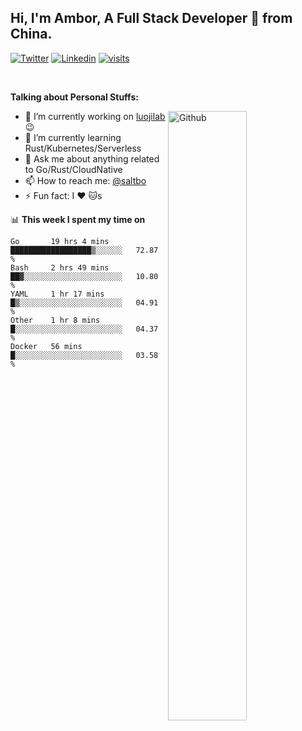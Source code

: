 ## Hi, I'm Ambor, A Full Stack Developer 🚀 from China.

[![Twitter](https://img.shields.io/badge/-saltbo-1ca0f1?style=flat&logo=twitter&logoColor=white)](https://twitter.com/rdsaltbo)
[![Linkedin](https://img.shields.io/badge/-saltbo-blue?style=flat&logo=Linkedin&logoColor=white)](https://www.linkedin.com/in/saltbo/)
[![visits](https://visitor.vercel.app/page/saltbo?color=light-green)](https://github.com/saltbo/)

&nbsp;  

**Talking about Personal Stuffs:**
<!-- Any image aligned to the right. Beware the width  -->
<img width="50%" align="right" alt="Github" src="https://raw.githubusercontent.com/saltbo/saltbo/master/images/git-header.svg" />

- 🔭 I’m currently working on [luojilab](https://github.com/luojilab) :wink:
- 🌱 I’m currently learning Rust/Kubernetes/Serverless
- 💬 Ask me about anything related to Go/Rust/CloudNative
- 📫 How to reach me: [@saltbo](https://twitter.com/rdsaltbo)
- ⚡ Fun fact: I :heart: :cat:s


📊 **This week I spent my time on**
<!--START_SECTION:waka-->
```text
Go       19 hrs 4 mins   ██████████████████▒░░░░░░   72.87 % 
Bash     2 hrs 49 mins   ██▓░░░░░░░░░░░░░░░░░░░░░░   10.80 % 
YAML     1 hr 17 mins    █▒░░░░░░░░░░░░░░░░░░░░░░░   04.91 % 
Other    1 hr 8 mins     █░░░░░░░░░░░░░░░░░░░░░░░░   04.37 % 
Docker   56 mins         █░░░░░░░░░░░░░░░░░░░░░░░░   03.58 % 
```
<!--END_SECTION:waka-->
